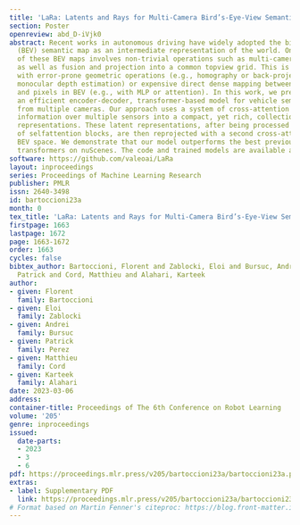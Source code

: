 ```yaml
---
title: 'LaRa: Latents and Rays for Multi-Camera Bird’s-Eye-View Semantic Segmentation'
section: Poster
openreview: abd_D-iVjk0
abstract: Recent works in autonomous driving have widely adopted the bird’seye-view
  (BEV) semantic map as an intermediate representation of the world. Online prediction
  of these BEV maps involves non-trivial operations such as multi-camera data extraction
  as well as fusion and projection into a common topview grid. This is usually done
  with error-prone geometric operations (e.g., homography or back-projection from
  monocular depth estimation) or expensive direct dense mapping between image pixels
  and pixels in BEV (e.g., with MLP or attention). In this work, we present ‘LaRa’,
  an efficient encoder-decoder, transformer-based model for vehicle semantic segmentation
  from multiple cameras. Our approach uses a system of cross-attention to aggregate
  information over multiple sensors into a compact, yet rich, collection of latent
  representations. These latent representations, after being processed by a series
  of selfattention blocks, are then reprojected with a second cross-attention in the
  BEV space. We demonstrate that our model outperforms the best previous works using
  transformers on nuScenes. The code and trained models are available at https://github.com/valeoai/LaRa.
software: https://github.com/valeoai/LaRa
layout: inproceedings
series: Proceedings of Machine Learning Research
publisher: PMLR
issn: 2640-3498
id: bartoccioni23a
month: 0
tex_title: 'LaRa: Latents and Rays for Multi-Camera Bird’s-Eye-View Semantic Segmentation'
firstpage: 1663
lastpage: 1672
page: 1663-1672
order: 1663
cycles: false
bibtex_author: Bartoccioni, Florent and Zablocki, Eloi and Bursuc, Andrei and Perez,
  Patrick and Cord, Matthieu and Alahari, Karteek
author:
- given: Florent
  family: Bartoccioni
- given: Eloi
  family: Zablocki
- given: Andrei
  family: Bursuc
- given: Patrick
  family: Perez
- given: Matthieu
  family: Cord
- given: Karteek
  family: Alahari
date: 2023-03-06
address:
container-title: Proceedings of The 6th Conference on Robot Learning
volume: '205'
genre: inproceedings
issued:
  date-parts:
  - 2023
  - 3
  - 6
pdf: https://proceedings.mlr.press/v205/bartoccioni23a/bartoccioni23a.pdf
extras:
- label: Supplementary PDF
  link: https://proceedings.mlr.press/v205/bartoccioni23a/bartoccioni23a-supp.pdf
# Format based on Martin Fenner's citeproc: https://blog.front-matter.io/posts/citeproc-yaml-for-bibliographies/
---
```

